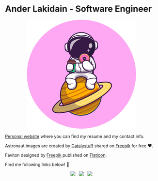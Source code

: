 # Ander Lakidain - Software Engineer

<p align="center">
    <img src="images/README_banner.png" style="height: 360px" />
</p>

[Personal website](https://lakidain.github.io/) where you can find my resume and my contact info.

Astronaut images are created by [Catalystuff](https://www.freepik.com/catalyststuff) shared on [Freepik](https://www.freepik.com) for free ❤️.

Faviton designed by [Freepik](https://www.flaticon.com/authors/freepik) published on [Flaticon](https://www.flaticon.com).

Find me following links below! 🚀

<p align="center">
  <a href= "https://lakidain.github.io/"><img src="https://img.icons8.com/ios-filled/30/FF6E6E/web.png"/></a>&nbsp;&nbsp;
  <a href= "https://www.linkedin.com/in/anderlakidain/"><img src="https://img.icons8.com/material-outlined/30/FF6E6E/linkedin.png"/></a>&nbsp;&nbsp;
  <a href= "mailto:lakidainander@gmail.com"><img src="https://img.icons8.com/metro/26/FF6E6E/email.png"/></a>
</p>
